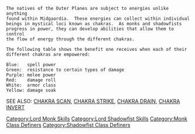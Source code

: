     The natives of the Outer Planes are subject to energies unlike anything
    found within Midgaardia.  These energies can collect within individual
    beings in mystical loci known as chakras.  As monks and shadowfists
    progress in power, they can develop abilities that allow them to control
    the flow of energy through the different chakras.

    The following table shows the benefit one receives when each of their
    different chakras are empowered:

    Blue:   spell power
    Green:  resistance to certain types of damage
    Purple: melee power
    Red:    damage roll
    White:  armor class
    Yellow: damage soak

SEE ALSO: [CHAKRA SCAN](Chakra_Scan.md "wikilink"), [CHAKRA
STRIKE](Chakra_Strike.md "wikilink"), [CHAKRA
DRAIN](Chakra_Drain.md "wikilink"), [CHAKRA
INVERT](Chakra_Invert.md "wikilink")

[Category:Lord Monk Skills](Category:Lord_Monk_Skills "wikilink")
[Category:Lord Shadowfist
Skills](Category:Lord_Shadowfist_Skills "wikilink") [Category:Monk Class
Definers](Category:Monk_Class_Definers "wikilink") [Category:Shadowfist
Class Definers](Category:Shadowfist_Class_Definers "wikilink")
